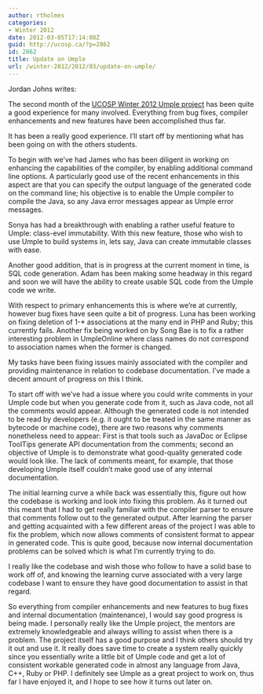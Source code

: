 ```yaml
---
author: rtholmes
categories:
- Winter 2012
date: 2012-03-05T17:14:08Z
guid: http://ucosp.ca/?p=2862
id: 2862
title: Update on Umple
url: /winter-2012/2012/03/update-on-umple/
---
```


Jordan Johns writes:

The second month of the [UCOSP Winter 2012 Umple project](https://code.google.com/p/umple/wiki/UCOSP) has been quite a good experience for many involved. Everything from bug fixes, compiler enhancements and new features have been accomplished thus far.

It has been a really good experience. I&#8217;ll start off by mentioning what has been going on with the others students.

To begin with we&#8217;ve had James who has been diligent in working on enhancing the capabilities of the compiler, by enabling additional command line options. A particularly good use of the recent enhancements in this aspect are that you can specify the output language of the generated code on the command line; his objective is to enable the Umple compiler to compile the Java, so any Java error messages appear as Umple error messages.

Sonya has had a breakthrough with enabling a rather useful feature to Umple: class-evel immutability. With this new feature, those who wish to use Umple to build systems in, lets say, Java can create immutable classes with ease.

Another good addition, that is in progress at the current moment in time, is SQL code generation. Adam has been making some headway in this regard and soon we will have the ability to create usable SQL code from the Umple code we write.

With respect to primary enhancements this is where we&#8217;re at currently, however bug fixes have seen quite a bit of progress. Luna has been working on fixing deletion of 1-* associations at the many end in PHP and Ruby; this currently fails. Another fix being worked on by Song Bae is to fix a rather interesting problem in UmpleOnline where class names do not correspond to association names when the former is changed. 

My tasks have been fixing issues mainly associated with the compiler and providing maintenance in relation to codebase documentation. I&#8217;ve made a decent amount of progress on this I think.

To start off with we&#8217;ve had a issue where you could write comments in your Umple code but when you generate code from it, such as Java code, not all the comments would appear. Although the generated code is not intended to be read by developers (e.g. it ought to be treated in the same manner as bytecode or machine code), there are two reasons why comments nonetheless need to appear: First is that tools such as JavaDoc or Eclipse ToolTips generate API documentation from the comments; second an objective of Umple is to demonstrate what good-quality generated code would look like. The lack of comments meant, for example, that those developing Umple itself couldn&#8217;t make good use of any internal documentation.

The initial learning curve a while back was essentially this, figure out how the codebase is working and look into fixing this problem. As it turned out this meant that I had to get really familiar with the compiler parser to ensure that comments follow out to the generated output. After learning the parser and getting acquainted with a few different areas of the project I was able to fix the problem, which now allows comments of consistent format to appear in generated code. This is quite good, because now internal documentation problems can be solved which is what I&#8217;m currently trying to do.

I really like the codebase and wish those who follow to have a solid base to work off of, and knowing the learning curve associated with a very large codebase I want to ensure they have good documentation to assist in that regard.

So everything from compiler enhancements and new features to bug fixes and internal documentation (maintenance), I would say good progress is being made. I personally really like the Umple project, the mentors are extremely knowledgeable and always willing to assist when there is a problem. The project itself has a good purpose and I think others should try it out and use it. It really does save time to create a system really quickly since you essentially write a little bit of Umple code and get a lot of consistent workable generated code in almost any language from Java, C++, Ruby or PHP. I definitely see Umple as a great project to work on, thus far I have enjoyed it, and I hope to see how it turns out later on.